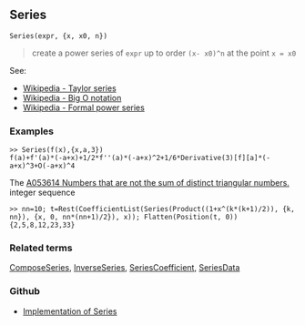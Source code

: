 ## Series

```
Series(expr, {x, x0, n})
```

> create a power series of `expr` up to order `(x- x0)^n` at the point `x = x0`

See:
* [Wikipedia - Taylor series](https://en.wikipedia.org/wiki/Taylor_series)
* [Wikipedia - Big O notation](https://en.wikipedia.org/wiki/Big_O_notation)
* [Wikipedia - Formal power series](https://en.wikipedia.org/wiki/Formal_power_series)

### Examples

```
>> Series(f(x),{x,a,3})  
f(a)+f'(a)*(-a+x)+1/2*f''(a)*(-a+x)^2+1/6*Derivative(3)[f][a]*(-a+x)^3+O(-a+x)^4
```
				
The [A053614 Numbers that are not the sum of distinct triangular numbers. ](https://oeis.org/A053614) integer sequence

```
>> nn=10; t=Rest(CoefficientList(Series(Product((1+x^(k*(k+1)/2)), {k, nn}), {x, 0, nn*(nn+1)/2}), x)); Flatten(Position(t, 0))
{2,5,8,12,23,33}
```

### Related terms
[ComposeSeries](ComposeSeries.md), [InverseSeries](InverseSeries.md), [SeriesCoefficient](SeriesCoefficient.md), [SeriesData](SeriesData.md)
### Github
* [Implementation of Series](https://github.com/axkr/symja_android_library/blob/master/symja_android_library/matheclipse-core/src/main/java/org/matheclipse/core/builtin/SeriesFunctions.java#L1061) 
